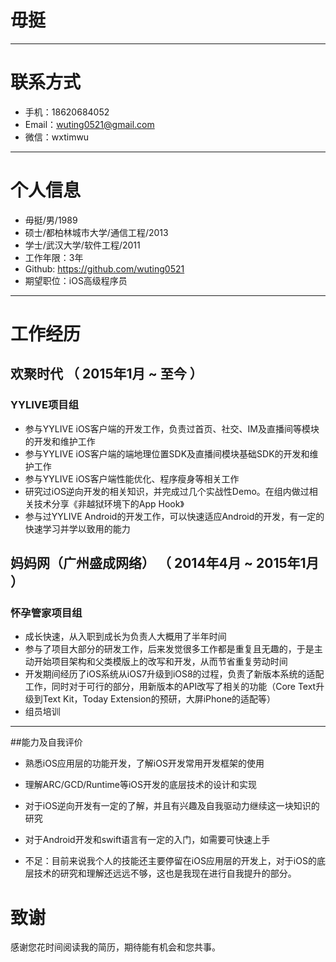 # 毋挺

---

# 联系方式
- 手机：18620684052
- Email：wuting0521@gmail.com
- 微信：wxtimwu

---
# 个人信息

 - 毋挺/男/1989 
 - 硕士/都柏林城市大学/通信工程/2013
 - 学士/武汉大学/软件工程/2011 
 - 工作年限：3年
 - Github: https://github.com/wuting0521
 - 期望职位：iOS高级程序员

---

# 工作经历
## 欢聚时代 （ 2015年1月 ~ 至今 ）
### YYLIVE项目组
- 参与YYLIVE iOS客户端的开发工作，负责过首页、社交、IM及直播间等模块的开发和维护工作
- 参与YYLIVE iOS客户端的端地理位置SDK及直播间模块基础SDK的开发和维护工作
- 参与YYLIVE iOS客户端性能优化、程序瘦身等相关工作
- 研究过iOS逆向开发的相关知识，并完成过几个实战性Demo。在组内做过相关技术分享《非越狱环境下的App Hook》
- 参与过YYLIVE Android的开发工作，可以快速适应Android的开发，有一定的快速学习并学以致用的能力

## 妈妈网（广州盛成网络） （ 2014年4月 ~ 2015年1月 ）
### 怀孕管家项目组
- 成长快速，从入职到成长为负责人大概用了半年时间
- 参与了项目大部分的研发工作，后来发觉很多工作都是重复且无趣的，于是主动开始项目架构和父类模版上的改写和开发，从而节省重复劳动时间
- 开发期间经历了iOS系统从iOS7升级到iOS8的过程，负责了新版本系统的适配工作，同时对于可行的部分，用新版本的API改写了相关的功能（Core Text升级到Text Kit，Today Extension的预研，大屏iPhone的适配等）
- 组员培训

---

##能力及自我评价
- 熟悉iOS应用层的功能开发，了解iOS开发常用开发框架的使用
- 理解ARC/GCD/Runtime等iOS开发的底层技术的设计和实现
- 对于iOS逆向开发有一定的了解，并且有兴趣及自我驱动力继续这一块知识的研究
- 对于Android开发和swift语言有一定的入门，如需要可快速上手

- 不足：目前来说我个人的技能还主要停留在iOS应用层的开发上，对于iOS的底层技术的研究和理解还远远不够，这也是我现在进行自我提升的部分。

# 致谢
感谢您花时间阅读我的简历，期待能有机会和您共事。
